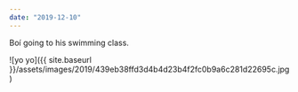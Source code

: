 ```yaml
---
date: "2019-12-10"
---
```


Boí going to his swimming class.

![yo yo]({{ site.baseurl }}/assets/images/2019/439eb38ffd3d4b4d23b4f2fc0b9a6c281d22695c.jpg)

